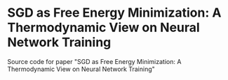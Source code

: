# SGD as Free Energy Minimization: A Thermodynamic View on Neural Network Training

Source code for paper "SGD as Free Energy Minimization: A Thermodynamic View on Neural Network Training"
